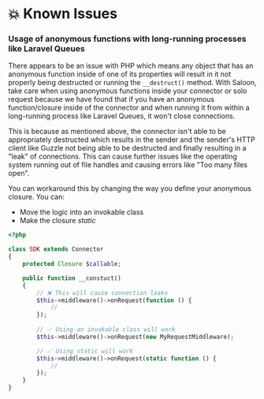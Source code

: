# 💥 Known Issues

### Usage of anonymous functions with long-running processes like Laravel Queues

There appears to be an issue with PHP which means any object that has an anonymous function inside of one of its properties will result in it not properly being destructed or running the `__destruct()` method. With Saloon, take care when using anonymous functions inside your connector or solo request because we have found that if you have an anonymous function/closure inside of the connector and when running it from within a long-running process like Laravel Queues, it won't close connections.

This is because as mentioned above, the connector isn't able to be appropriately destructed which results in the sender and the sender's HTTP client like Guzzle not being able to be destructed and finally resulting in a "leak" of connections. This can cause further issues like the operating system running out of file handles and causing errors like "Too many files open".&#x20;

You can workaround this by changing the way you define your anonymous closure. You can:

* Move the logic into an invokable class
* Make the closure _static_

```php
<?php

class SDK extends Connector
{
    protected Closure $callable;

    public function __constuct()
    {  
        // ❌ This will cause connection leaks
        $this->middleware()->onRequest(function () {
            //
        });
        
        // ✅ Using an invokable class will work
        $this->middleware()->onRequest(new MyRequestMiddleware);

        // ✅ Using static will work
        $this->middleware()->onRequest(static function () {
            //
        });
    }
}
```
